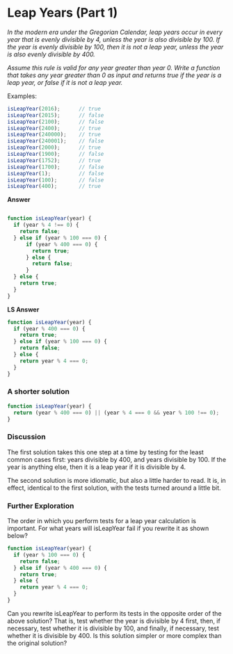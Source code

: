 # Leap Years (Part 1)

*In the modern era under the Gregorian Calendar, leap years occur in every year that is evenly divisible by 4, unless the year is also divisible by 100. If the year is evenly divisible by 100, then it is not a leap year, unless the year is also evenly divisible by 400.*

*Assume this rule is valid for any year greater than year 0. Write a function that takes any year greater than 0 as input and returns true if the year is a leap year, or false if it is not a leap year.*

Examples:

```js
isLeapYear(2016);      // true
isLeapYear(2015);      // false
isLeapYear(2100);      // false
isLeapYear(2400);      // true
isLeapYear(240000);    // true
isLeapYear(240001);    // false
isLeapYear(2000);      // true
isLeapYear(1900);      // false
isLeapYear(1752);      // true
isLeapYear(1700);      // false
isLeapYear(1);         // false
isLeapYear(100);       // false
isLeapYear(400);       // true
```

**Answer**

```js

function isLeapYear(year) {
  if (year % 4 !== 0) {
    return false;
  } else if (year % 100 === 0) {
      if (year % 400 === 0) {
        return true;
      } else {
        return false;
      }
  } else {
    return true;
  }
}

```

**LS Answer**

```js
function isLeapYear(year) {
  if (year % 400 === 0) {
    return true;
  } else if (year % 100 === 0) {
    return false;
  } else {
    return year % 4 === 0;
  }
}
```
### A shorter solution

```js
function isLeapYear(year) {
  return (year % 400 === 0) || (year % 4 === 0 && year % 100 !== 0);
}
```
### Discussion
The first solution takes this one step at a time by testing for the least common cases first: years divisible by 400, and years divisible by 100. If the year is anything else, then it is a leap year if it is divisible by 4.

The second solution is more idiomatic, but also a little harder to read. It is, in effect, identical to the first solution, with the tests turned around a little bit.

### Further Exploration
The order in which you perform tests for a leap year calculation is important. For what years will isLeapYear fail if you rewrite it as shown below?

```js
function isLeapYear(year) {
  if (year % 100 === 0) {
    return false;
  } else if (year % 400 === 0) {
    return true;
  } else {
    return year % 4 === 0;
  }
}
```
Can you rewrite isLeapYear to perform its tests in the opposite order of the above solution? That is, test whether the year is divisible by 4 first, then, if necessary, test whether it is divisible by 100, and finally, if necessary, test whether it is divisible by 400. Is this solution simpler or more complex than the original solution?